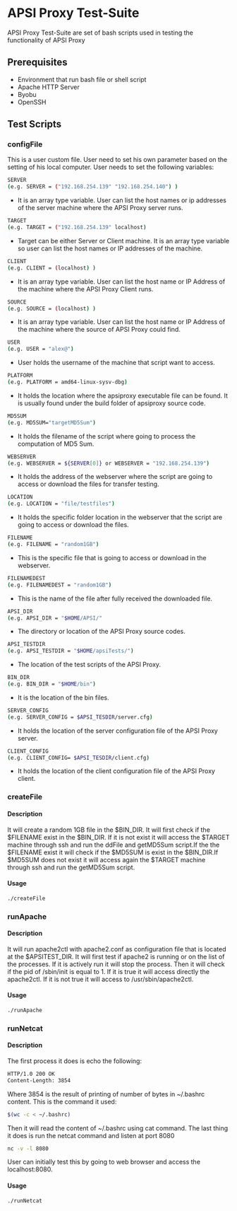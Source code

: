 # APSI Proxy Test-Suite

APSI Proxy Test-Suite are set of bash scripts used in testing the functionality of APSI Proxy

## Prerequisites
+ Environment that run bash file or shell script
+ Apache HTTP Server
+ Byobu
+ OpenSSH

## Test Scripts
### configFile
This is a user custom file. User need to set his own parameter based on the setting of his local computer.
User needs to set the following variables:
```bash
SERVER 
(e.g. SERVER = ("192.168.254.139" "192.168.254.140") )
```
- It is an array type variable. 
User can list the host names or ip addresses of the server machine where the APSI Proxy server runs.
```bash
TARGET
(e.g. TARGET = ("192.168.254.139" localhost)
```
+ Target can be either Server or Client machine. It is an array type variable so user can list the host names or IP addresses of the machine.
```bash
CLIENT
(e.g. CLIENT = (localhost) )
```
+ It is an array type variable. User can list the host name or IP Address of the machine where the APSI Proxy Client runs.
```bash
SOURCE
(e.g. SOURCE = (localhost) )
```
+ It is an array type variable. User can list the host name or IP Address of the machine where the source of APSI Proxy could find.
```bash
USER
(e.g. USER = "alex@")
```
+ User holds the username of the machine that script want to access.
```bash
PLATFORM
(e.g. PLATFORM = amd64-linux-sysv-dbg)
```
+ It holds the location where the apsiproxy executable file can be found. It is usually found under the build folder of apsiproxy source code.
```bash
MD5SUM
(e.g. MD5SUM="targetMD5Sum")
```
+ It holds the filename of the script where going to process the computation of MD5 Sum.
```bash
WEBSERVER
(e.g. WEBSERVER = ${SERVER[0]} or WEBSERVER = "192.168.254.139")
```
+ It holds the address of the webserver where the script are going to access or download the files for transfer testing.
```bash
LOCATION
(e.g. LOCATION = "file/testfiles")
```
+ It holds the specific folder location in the webserver that the script are going to access or download the files.
```bash
FILENAME
(e.g. FILENAME = "random1GB")
```
+ This is the specific file that is going to access or download in the webserver.
```bash
FILENAMEDEST
(e.g. FILENAMEDEST = "random1GB")
```
+ This is the name of the file after fully received the downloaded file.
```bash
APSI_DIR
(e.g. APSI_DIR = "$HOME/APSI/"
```
+ The directory or location of the APSI Proxy source codes.
```bash
APSI_TESTDIR
(e.g. APSI_TESTDIR = "$HOME/apsiTests/")
```
+ The location of the test scripts of the APSI Proxy.
```bash
BIN_DIR
(e.g. BIN_DIR = "$HOME/bin")
```
+ It is the location of the bin files.
```bash
SERVER_CONFIG
(e.g. SERVER_CONFIG = $APSI_TESDIR/server.cfg)
```
+ It holds the location of the server configuration file of the APSI Proxy server.
```bash
CLIENT_CONFIG
(e.g. CLIENT_CONFIG= $APSI_TESDIR/client.cfg)
```
+ It holds the location of the client configuration file of the APSI Proxy client.
### createFile
#### Description
It will create a random 1GB file in the $BIN_DIR. It will first check if the $FILENAME exist in the $BIN_DIR. If it is not exist it will access the $TARGET machine through ssh and run the ddFile and getMD5Sum script.If the the $FILENAME exist it will check if the $MD5SUM is exist in the $BIN_DIR.If $MD5SUM does not exist it will access again the $TARGET machine through ssh and run the getMD5Sum script.
#### Usage
```bash
./createFile
````
### runApache
#### Description
It will run apache2ctl with apache2.conf as configuration file that is located at the $APSITEST_DIR. It will first test if apache2 is running or on the list of the processes. If it is actively run it will stop the process. Then it will check if the pid of /sbin/init is equal to 1. If it is true it will access directly the apache2ctl. If it is not true it will access to /usr/sbin/apache2ctl.
#### Usage
```bash
./runApache
```
### 
### runNetcat
#### Description
The first process it does is echo the following:
```bash
HTTP/1.0 200 OK
Content-Length: 3854
```
Where 3854 is the result of printing of number of bytes in ~/.bashrc content. This is the command it used:
```bash
$(wc -c < ~/.bashrc)
```
Then it will read the content of ~/.bashrc using cat command.
The last thing it does is run the netcat command and listen at port 8080
```bash
nc -v -l 8080
```
User can initially test this by going to web browser and access the localhost:8080.
#### Usage
```bash
./runNetcat
```

